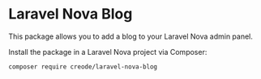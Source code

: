 # Laravel Nova Blog

This package allows you to add a blog to your Laravel Nova admin panel.

Install the package in a Laravel Nova project via Composer:

```bash
composer require creode/laravel-nova-blog
```
